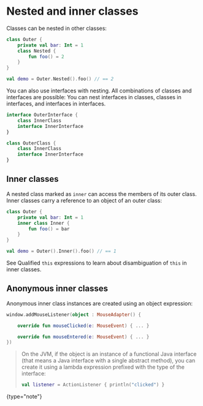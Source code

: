 # Nested and inner classes

Classes can be nested in other classes:

```kotlin
class Outer {
    private val bar: Int = 1
    class Nested {
        fun foo() = 2
    }
}

val demo = Outer.Nested().foo() // == 2
```

You can also use interfaces with nesting. All combinations of classes and interfaces are possible: You can nest interfaces
in classes, classes in interfaces, and interfaces in interfaces.

```kotlin
interface OuterInterface {
    class InnerClass
    interface InnerInterface
}

class OuterClass {
    class InnerClass
    interface InnerInterface
}
```

## Inner classes

A nested class marked as `inner` can access the members of its outer class. Inner classes carry a reference to an object of an outer class:

```kotlin
class Outer {
    private val bar: Int = 1
    inner class Inner {
        fun foo() = bar
    }
}

val demo = Outer().Inner().foo() // == 1
```

See Qualified `this` expressions to learn about disambiguation of `this` in inner classes.

## Anonymous inner classes

Anonymous inner class instances are created using an object expression:

```kotlin
window.addMouseListener(object : MouseAdapter() {

    override fun mouseClicked(e: MouseEvent) { ... }

    override fun mouseEntered(e: MouseEvent) { ... }
})
```

> On the JVM, if the object is an instance of a functional Java interface (that means a Java interface with a single 
> abstract method), you can create it using a lambda expression prefixed with the type of the interface:
>
>```kotlin
> val listener = ActionListener { println("clicked") }
> ```
>
{type="note"}

